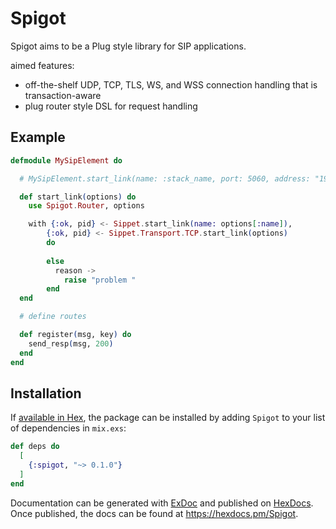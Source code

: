 # Spigot

Spigot aims to be a Plug style library for SIP applications.

aimed features:
  - off-the-shelf UDP, TCP, TLS, WS, and WSS connection handling that is transaction-aware
  - plug router style DSL for request handling

## Example

```elixir
defmodule MySipElement do

  # MySipElement.start_link(name: :stack_name, port: 5060, address: "192.168.0.2")

  def start_link(options) do
    use Spigot.Router, options

    with {:ok, pid} <- Sippet.start_link(name: options[:name]), 
        {:ok, pid} <- Sippet.Transport.TCP.start_link(options) 
        do
          
        else
          reason -> 
            raise "problem "
        end
  end

  # define routes

  def register(msg, key) do
    send_resp(msg, 200)
  end
end
```

## Installation

If [available in Hex](https://hex.pm/docs/publish), the package can be installed
by adding `Spigot` to your list of dependencies in `mix.exs`:

```elixir
def deps do
  [
    {:spigot, "~> 0.1.0"}
  ]
end
```

Documentation can be generated with [ExDoc](https://github.com/elixir-lang/ex_doc)
and published on [HexDocs](https://hexdocs.pm). Once published, the docs can
be found at <https://hexdocs.pm/Spigot>.

